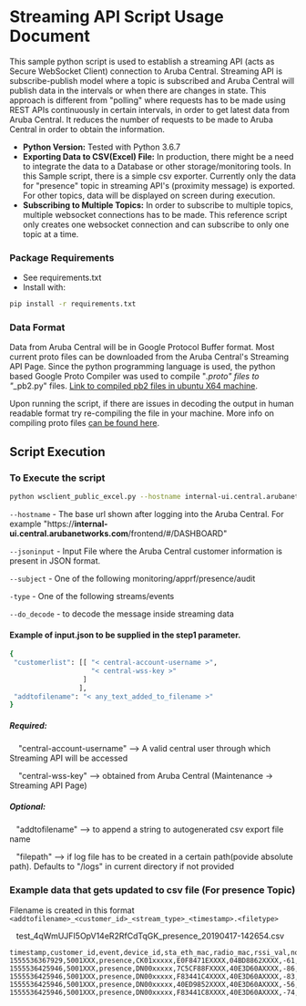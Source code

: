 Streaming API Script Usage Document
===================================
This sample python script is used to establish a streaming API (acts as Secure WebSocket Client) connection to Aruba Central. Streaming API is subscribe-publish model where a topic is subscribed and Aruba Central will publish data in the intervals or when there are  changes in state. This approach is different from "polling" where requests has to be made using REST APIs continuously in certain intervals, in order to get latest data from Aruba Central. It reduces the number of requests to be made to Aruba Central in order to obtain the information.

 - **Python Version:** Tested with Python 3.6.7
 - **Exporting Data to CSV(Excel) File:** In production, there might be a need to integrate the data to a Database or other storage/monitoring tools. In this Sample script, there is a simple csv exporter. Currently only the data for "presence" topic in streaming API's (proximity message) is exported. For other topics, data will be displayed on screen during execution.
 - **Subscribing to Multiple Topics:** In order to subscribe to multiple topics, multiple websocket connections has to be made. This reference script only creates one websocket connection and can subscribe to only one topic at a time.

### Package Requirements
- See requirements.txt
- Install with:
```sh
pip install -r requirements.txt
```
### Data Format

Data from Aruba Central will be in Google Protocol Buffer format. Most current proto files can be downloaded from the Aruba Central's Streaming API Page. Since the python programming language is used, the python based Google Proto Compiler was used to compile "*.proto" files to "*_pb2.py" files. [Link to compiled pb2 files in ubuntu X64 machine](/streaming-api-client/proto).

Upon running the script, if there are issues in decoding the output in human readable format try re-compiling the file in your machine. More info on compiling proto files [can be found here](https://developers.google.com/protocol-buffers/docs/pythontutorial#compiling-your-protocol-buffers).

## Script Execution

### To Execute the script

```sh
python wsclient_public_excel.py --hostname internal-ui.central.arubanetworks.com --jsoninput input.json --subject presence --type streams --do_decode
```

`--hostname` - The base url shown after logging into the Aruba Central. For example "https://**internal-ui.central.arubanetworks.com**/frontend/#/DASHBOARD"

`--jsoninput` - Input File where the Aruba Central customer information is present in JSON format.

`--subject` - One of the following monitoring/apprf/presence/audit

`-type` - One of the following streams/events

`--do_decode` - to decode the message inside streaming data

#### Example of input.json to be supplied in the step1 parameter.
```sh
{
 "customerlist": [[ "< central-account-username >",
                    "< central-wss-key >"
                  ]
                 ],
 "addtofilename": "< any_text_added_to_filename >"
}
```
##### Required:

&nbsp;&nbsp;&nbsp; "central-account-username" --> A valid central user through which Streaming API will be accessed

&nbsp;&nbsp;&nbsp; "central-wss-key" --> obtained from Aruba Central (Maintenance -> Streaming API Page)

##### Optional:

&nbsp;&nbsp;&nbsp;"addtofilename" --> to append a string to autogenerated csv export file name

&nbsp;&nbsp;&nbsp;"filepath" --> if log file has to be created in a certain path(povide absolute path). Defaults to "/logs" in current directory if not provided

### Example data that gets updated to csv file (For presence Topic)

Filename is created in this format `<addtofilename>_<customer_id>_<stream_type>_<timestamp>.<filetype>`

&nbsp;&nbsp;&nbsp;test_4qWmUJFI5OpV14eR2RfCdTqGK_presence_20190417-142654.csv
```
timestamp,customer_id,event,device_id,sta_eth_mac,radio_mac,rssi_val,noise_floor,associated
1555536367929,5001XXX,presence,CK01xxxxx,E0F8471EXXXX,04BD8862XXXX,-61,0,True
1555536425946,5001XXX,presence,DN00xxxxx,7C5CF88FXXXX,40E3D60AXXXX,-86,0,False
1555536425946,5001XXX,presence,DN00xxxxx,F83441C4XXXX,40E3D60AXXXX,-83,0,False
1555536425946,5001XXX,presence,DN00xxxxx,40ED9852XXXX,40E3D60AXXXX,-56,0,False
1555536425946,5001XXX,presence,DN00xxxxx,F83441C8XXXX,40E3D60AXXXX,-74,0,False
```
